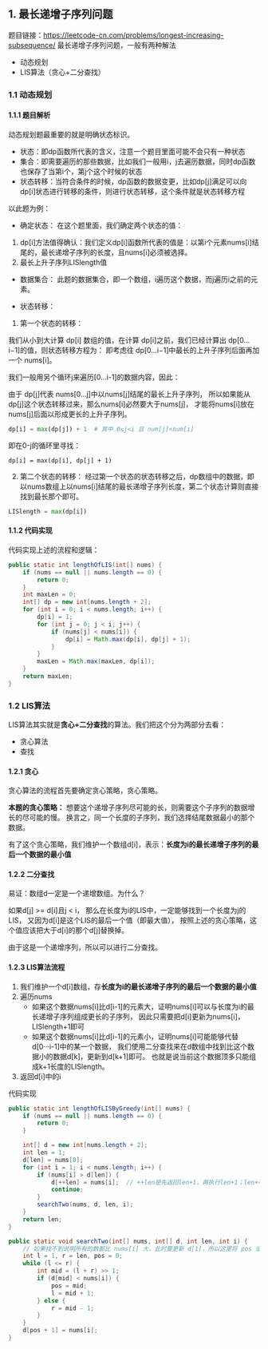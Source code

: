 ## 1. 最长递增子序列问题
题目链接：https://leetcode-cn.com/problems/longest-increasing-subsequence/
最长递增子序列问题，一般有两种解法
- 动态规划
- LIS算法（贪心+二分查找）

### 1.1 动态规划
#### 1.1.1 题目解析
动态规划题最重要的就是明确状态标识。
- 状态：即dp函数所代表的含义，注意一个题目里面可能不会只有一种状态
- 集合：即需要遍历的那些数据，比如我们一般用i，j去遍历数据，同时dp函数也保存了当第i个，第j个这个时候的状态
- 状态转移：当符合条件的时候，dp函数的数据变更，比如dp[j]满足可以向dp[i]状态进行转移的条件，则进行状态转移，这个条件就是状态转移方程

以此题为例：
- 确定状态：
在这个题里面，我们确定两个状态的值：
1. dp[i]方法值得确认：我们定义dp[i]函数所代表的值是：以第i个元素nums[i]结尾的，最长递增子序列的长度，且nums[i]必须被选择。
2. 最长上升子序列LISlength值

- 数据集合：
此题的数据集合，即一个数组，i遍历这个数据，而j遍历i之前的元素。

- 状态转移：
1. 第一个状态的转移：

我们从小到大计算 dp[i] 数组的值，在计算 dp[i]之前，我们已经计算出 dp[0…i−1]的值，则状态转移方程为：
即考虑往 dp[0…i−1]中最长的上升子序列后面再加一个 nums[i]。

我们一般用另个循环j来遍历[0...i-1]的数据内容，因此：

由于 dp[j]代表 nums[0…j]中以nums[j]结尾的最长上升子序列，
所以如果能从dp[j]这个状态转移过来，那么nums[i]必然要大于nums[j]，
才能将nums[i]放在nums[j]后面以形成更长的上升子序列。

```python
dp[i] = max(dp[j]) + 1  # 其中 0≤j<i 且 num[j]<num[i]
```
即在0-j的循环里寻找：
```
dp[i] = max(dp[i], dp[j] + 1)
```

2. 第二个状态的转移：
经过第一个状态的状态转移之后，dp数组中的数据，即以nums数组上以nums[i]结尾的最长递增子序列长度，第二个状态计算则直接找到最长那个即可。
```python
LISlength = max(dp[i])
```

#### 1.1.2 代码实现
代码实现上述的流程和逻辑：
```java
public static int lengthOfLIS(int[] nums) {
    if (nums == null || nums.length == 0) {
        return 0;
    }
    int maxLen = 0;
    int[] dp = new int[nums.length + 2];
    for (int i = 0; i < nums.length; i++) {
        dp[i] = 1;
        for (int j = 0; j < i; j++) {
            if (nums[j] < nums[i]) {
                dp[i] = Math.max(dp[i], dp[j] + 1);
            }
        }
        maxLen = Math.max(maxLen, dp[i]);
    }
    return maxLen;
}
```


### 1.2 LIS算法
LIS算法其实就是**贪心+二分查找**的算法。我们把这个分为两部分去看：
- 贪心算法
- 查找

#### 1.2.1 贪心
贪心算法的流程首先要确定贪心策略，贪心策略。

**本题的贪心策略：**
想要这个递增子序列尽可能的长，则需要这个子序列的数据增长的尽可能的慢。
换言之，同一个长度的子序列，我们选择结尾数据最小的那个数据。

有了这个贪心策略，我们维护一个数组d[i]，表示：**长度为i的最长递增子序列的最后一个数据的最小值**

#### 1.2.2 二分查找
易证：数组d一定是一个递增数组。为什么？

如果d[j] >= d[i]且j < i，
那么在长度为i的LIS中，一定能够找到一个长度为j的LIS，
又因为d[i]是这个LIS的最后一个值（即最大值），
按照上述的贪心策略，这个值应该把大于d[i]的那个d[j]替换掉。

由于这是一个递增序列，所以可以进行二分查找。

#### 1.2.3 LIS算法流程
1. 我们维护一个d[i]数组，存**长度为i的最长递增子序列的最后一个数据的最小值**
2. 遍历nums
    - 如果这个数据nums[i]比d[i-1]的元素大，证明nums[i]可以与长度为i的最长递增子序列组成更长的子序列，
      因此只需要把d[i]更新为nums[i]，LISlength+1即可
    - 如果这个数据nums[i]比d[i-1]的元素小，证明nums[i]可能能够代替d[0···i-1]中的某一个数据，
      我们使用二分查找来在d数组中找到比这个数据小的数据d[k]，更新到d[k+1]即可。
      也就是说当前这个数据顶多只能组成k+1长度的LISlength。
3. 返回d[i]中的i
      
代码实现
```java
public static int lengthOfLISByGreedy(int[] nums) {
    if (nums == null || nums.length == 0) {
        return 0;
    }

    int[] d = new int[nums.length + 2];
    int len = 1;
    d[len] = nums[0];
    for (int i = 1; i < nums.length; i++) {
        if (nums[i] > d[len]) {
            d[++len] = nums[i];  // ++len是先返回len+1，再执行len+1；len++是先返回len，再执行len+1
            continue;
        }
        searchTwo(nums, d, len, i);
    }
    return len;
}

public static void searchTwo(int[] nums, int[] d, int len, int i) {
    // 如果找不到说明所有的数都比 nums[i] 大，此时要更新 d[1]，所以这里将 pos 设为 0
    int l = 1, r = len, pos = 0;
    while (l <= r) {
        int mid = (l + r) >> 1;
        if (d[mid] < nums[i]) {
            pos = mid;
            l = mid + 1;
        } else {
            r = mid - 1;
        }
    }
    d[pos + 1] = nums[i];
}
```